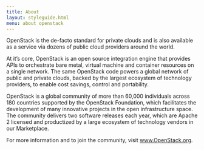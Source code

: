 ```yaml
---
title: About
layout: styleguide.html
menu: about openstack
---
```


<p>
OpenStack is the de-facto standard for private clouds and is also available as a service via dozens of public cloud providers around the world.
</p>
<p>
At it’s core, OpenStack is an open source integration engine that provides APIs to orchestrate bare metal, virtual machine and container resources on a single network. The same OpenStack code powers a global network of public and private clouds, backed by the largest ecosystem of technology providers, to enable cost savings, control and portability.
</p>
<p>
OpenStack is a global community of more than 60,000 individuals across 180 countries supported by the OpenStack Foundation, which facilitates the development of many innovative projects in the open infrastructure space. The community delivers two software releases each year, which are Apache 2 licensed and productized by a large ecosystem of technology vendors in our Marketplace.
</p>
<p>
For more information and to join the community, visit <a href="http://openstack.org">www.OpenStack.org</a>.
</p>